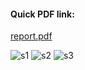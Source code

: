 #### Quick PDF link:
[report.pdf](https://github.com/samsamiczy/eda-competition/files/4869209/report_29557461.1.pdf)

![s1](https://user-images.githubusercontent.com/57573839/86461062-b834d380-bd29-11ea-8a98-fa0de0492e50.JPG)
![s2](https://user-images.githubusercontent.com/57573839/86461061-b79c3d00-bd29-11ea-8d28-b425d3835001.JPG)
![s3](https://user-images.githubusercontent.com/57573839/86461058-b66b1000-bd29-11ea-8829-499a2af8fd7a.JPG)

